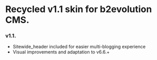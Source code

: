 # Recycled v1.1 skin for b2evolution CMS.

### v1.1.

- Sitewide_header included for easier multi-blogging experience
- Visual improvements and adaptation to v6.6.+

